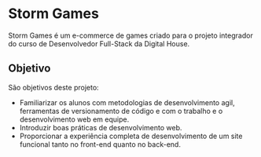 # Storm Games

Storm Games é um e-commerce de games criado para o projeto integrador do curso de Desenvolvedor Full-Stack da Digital House.

## Objetivo

São objetivos deste projeto:

* Familiarizar os alunos com metodologias de desenvolvimento agil, ferramentas de versionamento de código e com o trabalho e o desenvolvimento web em equipe.
* Introduzir boas práticas de desenvolvimento web.
* Proporcionar a experiência completa de desenvolvimento de um site funcional tanto no front-end quanto no back-end. 